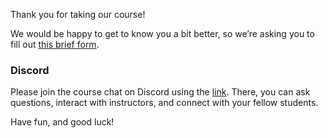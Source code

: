 Thank you for taking our course!

We would be happy to get to know you a bit better, so we’re asking you to fill out [this brief form](https://surveys.jetbrains.com/s3/getting-to-know-the-student-fullstack-javascript-course).

### Discord
Please join the course chat on Discord using the [link](https://discord.gg/hNxr8jtesk).
There, you can ask questions, interact with instructors, and connect with your fellow students.

Have fun, and good luck!
